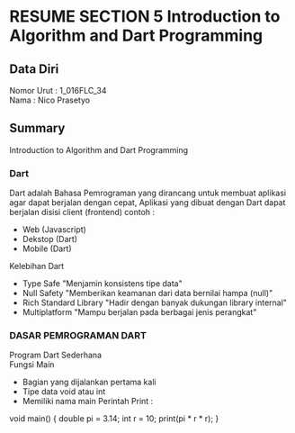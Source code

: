 # RESUME SECTION 5 Introduction to Algorithm and Dart Programming

## Data Diri
Nomor Urut  : 1_016FLC_34 <br>
Nama        : Nico Prasetyo

## Summary
Introduction to Algorithm and Dart Programming

### Dart <br>
Dart adalah Bahasa Pemrograman yang dirancang untuk membuat aplikasi agar dapat berjalan dengan cepat, Aplikasi yang dibuat dengan Dart dapat berjalan disisi client (frontend) contoh :

- Web (Javascript)
- Dekstop (Dart)
- Mobile (Dart)

Kelebihan Dart 
- Type Safe "Menjamin konsistens tipe data" 
- Null Safety "Memberikan keamanan dari data bernilai hampa (null)"
- Rich Standard Library "Hadir dengan banyak dukungan library internal"
- Multiplatform "Mampu berjalan pada berbagai jenis perangkat"

### DASAR PEMROGRAMAN DART

Program Dart Sederhana <br>
Fungsi Main
- Bagian yang dijalankan pertama kali
- Tipe data void atau int
- Memiliki nama main
Perintah Print : <br>
<div>
void main() {
  double pi = 3.14;
  int r = 10;
  print(pi * r * r);
}
</div>
 